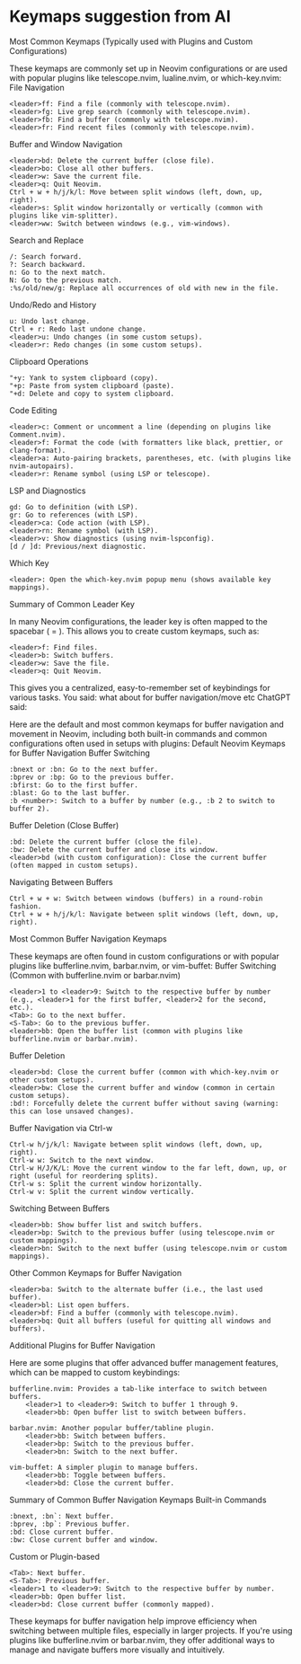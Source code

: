 # Keymaps suggestion from AI

Most Common Keymaps (Typically used with Plugins and Custom Configurations)

These keymaps are commonly set up in Neovim configurations or are used with popular plugins like telescope.nvim, lualine.nvim, or which-key.nvim:
File Navigation

    <leader>ff: Find a file (commonly with telescope.nvim).
    <leader>fg: Live grep search (commonly with telescope.nvim).
    <leader>fb: Find a buffer (commonly with telescope.nvim).
    <leader>fr: Find recent files (commonly with telescope.nvim).

Buffer and Window Navigation

    <leader>bd: Delete the current buffer (close file).
    <leader>bo: Close all other buffers.
    <leader>w: Save the current file.
    <leader>q: Quit Neovim.
    Ctrl + w + h/j/k/l: Move between split windows (left, down, up, right).
    <leader>s: Split window horizontally or vertically (common with plugins like vim-splitter).
    <leader>ww: Switch between windows (e.g., vim-windows).

Search and Replace

    /: Search forward.
    ?: Search backward.
    n: Go to the next match.
    N: Go to the previous match.
    :%s/old/new/g: Replace all occurrences of old with new in the file.

Undo/Redo and History

    u: Undo last change.
    Ctrl + r: Redo last undone change.
    <leader>u: Undo changes (in some custom setups).
    <leader>r: Redo changes (in some custom setups).

Clipboard Operations

    "+y: Yank to system clipboard (copy).
    "+p: Paste from system clipboard (paste).
    "+d: Delete and copy to system clipboard.

Code Editing

    <leader>c: Comment or uncomment a line (depending on plugins like Comment.nvim).
    <leader>f: Format the code (with formatters like black, prettier, or clang-format).
    <leader>a: Auto-pairing brackets, parentheses, etc. (with plugins like nvim-autopairs).
    <leader>r: Rename symbol (using LSP or telescope).

LSP and Diagnostics

    gd: Go to definition (with LSP).
    gr: Go to references (with LSP).
    <leader>ca: Code action (with LSP).
    <leader>rn: Rename symbol (with LSP).
    <leader>v: Show diagnostics (using nvim-lspconfig).
    [d / ]d: Previous/next diagnostic.

Which Key

    <leader>: Open the which-key.nvim popup menu (shows available key mappings).

Summary of Common Leader Key

In many Neovim configurations, the leader key is often mapped to the spacebar (<leader> = <space>). This allows you to create custom keymaps, such as:

    <leader>f: Find files.
    <leader>b: Switch buffers.
    <leader>w: Save the file.
    <leader>q: Quit Neovim.

This gives you a centralized, easy-to-remember set of keybindings for various tasks.
You said:
what about for buffer navigation/move etc
ChatGPT said:

Here are the default and most common keymaps for buffer navigation and movement in Neovim, including both built-in commands and common configurations often used in setups with plugins:
Default Neovim Keymaps for Buffer Navigation
Buffer Switching

    :bnext or :bn: Go to the next buffer.
    :bprev or :bp: Go to the previous buffer.
    :bfirst: Go to the first buffer.
    :blast: Go to the last buffer.
    :b <number>: Switch to a buffer by number (e.g., :b 2 to switch to buffer 2).

Buffer Deletion (Close Buffer)

    :bd: Delete the current buffer (close the file).
    :bw: Delete the current buffer and close its window.
    <leader>bd (with custom configuration): Close the current buffer (often mapped in custom setups).

Navigating Between Buffers

    Ctrl + w + w: Switch between windows (buffers) in a round-robin fashion.
    Ctrl + w + h/j/k/l: Navigate between split windows (left, down, up, right).

Most Common Buffer Navigation Keymaps

These keymaps are often found in custom configurations or with popular plugins like bufferline.nvim, barbar.nvim, or vim-buffet:
Buffer Switching (Common with bufferline.nvim or barbar.nvim)

    <leader>1 to <leader>9: Switch to the respective buffer by number (e.g., <leader>1 for the first buffer, <leader>2 for the second, etc.).
    <Tab>: Go to the next buffer.
    <S-Tab>: Go to the previous buffer.
    <leader>bb: Open the buffer list (common with plugins like bufferline.nvim or barbar.nvim).

Buffer Deletion

    <leader>bd: Close the current buffer (common with which-key.nvim or other custom setups).
    <leader>bw: Close the current buffer and window (common in certain custom setups).
    :bd!: Forcefully delete the current buffer without saving (warning: this can lose unsaved changes).

Buffer Navigation via Ctrl-w

    Ctrl-w h/j/k/l: Navigate between split windows (left, down, up, right).
    Ctrl-w w: Switch to the next window.
    Ctrl-w H/J/K/L: Move the current window to the far left, down, up, or right (useful for reordering splits).
    Ctrl-w s: Split the current window horizontally.
    Ctrl-w v: Split the current window vertically.

Switching Between Buffers

    <leader>bb: Show buffer list and switch buffers.
    <leader>bp: Switch to the previous buffer (using telescope.nvim or custom mappings).
    <leader>bn: Switch to the next buffer (using telescope.nvim or custom mappings).

Other Common Keymaps for Buffer Navigation

    <leader>ba: Switch to the alternate buffer (i.e., the last used buffer).
    <leader>bl: List open buffers.
    <leader>bf: Find a buffer (commonly with telescope.nvim).
    <leader>bq: Quit all buffers (useful for quitting all windows and buffers).

Additional Plugins for Buffer Navigation

Here are some plugins that offer advanced buffer management features, which can be mapped to custom keybindings:

    bufferline.nvim: Provides a tab-like interface to switch between buffers.
        <leader>1 to <leader>9: Switch to buffer 1 through 9.
        <leader>bb: Open buffer list to switch between buffers.

    barbar.nvim: Another popular buffer/tabline plugin.
        <leader>bb: Switch between buffers.
        <leader>bp: Switch to the previous buffer.
        <leader>bn: Switch to the next buffer.

    vim-buffet: A simpler plugin to manage buffers.
        <leader>bb: Toggle between buffers.
        <leader>bd: Close the current buffer.

Summary of Common Buffer Navigation Keymaps
Built-in Commands

    :bnext, :bn`: Next buffer.
    :bprev, :bp`: Previous buffer.
    :bd: Close current buffer.
    :bw: Close current buffer and window.

Custom or Plugin-based

    <Tab>: Next buffer.
    <S-Tab>: Previous buffer.
    <leader>1 to <leader>9: Switch to the respective buffer by number.
    <leader>bb: Open buffer list.
    <leader>bd: Close current buffer (commonly mapped).

These keymaps for buffer navigation help improve efficiency when switching between multiple files, especially in larger projects. If you're using plugins like bufferline.nvim or barbar.nvim, they offer additional ways to manage and navigate buffers more visually and intuitively.
